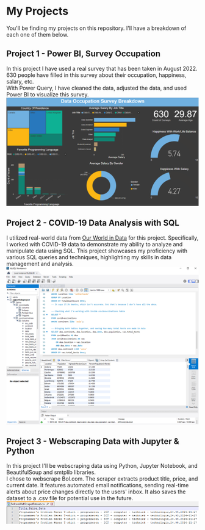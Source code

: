 # My Projects  
You'll be finding my projects on this repository. I'll have a breakdown of each one of them below.

## Project 1 - Power BI, Survey Occupation
In this project I have used a real survey that has been taken in August 2022. 630 people have filled in this survey about their occupation, happiness, salary, etc.  
With Power Query, I have cleaned the data, adjusted the data, and used Power BI to visualize this survey. 
![Project 1](Project%201%20-%20Power%20BI,%20Survey%20Occupation/VisualizationScreenshot.png)

## Project 2 - COVID-19 Data Analysis with SQL  
I utilized real-world data from [Our World in Data](https://ourworldindata.org/) for this project. Specifically, I worked with COVID-19 data to demonstrate my ability to analyze and manipulate data using SQL.
This project showcases my proficiency with various SQL queries and techniques, highlighting my skills in data management and analysis.
![Project 2](Project%202%20-%20COVID-19%20Data%20Analysis%20with%20SQL/Project2Screenshot.png)


## Project 3 - Webscraping Data with Jupyter & Python
In this project I'll be webscraping data using Python, Jupyter Notebook, and BeautifulSoup and smtplib libraries.  
I chose to webscrape Bol.com. The scraper extracts product title, price, and current date. It features automated email notifications, sending real-time alerts about price changes directly to the users' inbox. It also saves the dataset to a .csv file for potential use in the future.  
![Project 3](Project%203%20-%20Webscraping%20Data%20with%20Jupyter%20&%20Python/webscrapescreenshot.png)